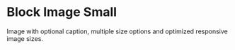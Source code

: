 # Block Image Small

Image with optional caption, multiple size options and optimized responsive image sizes.
